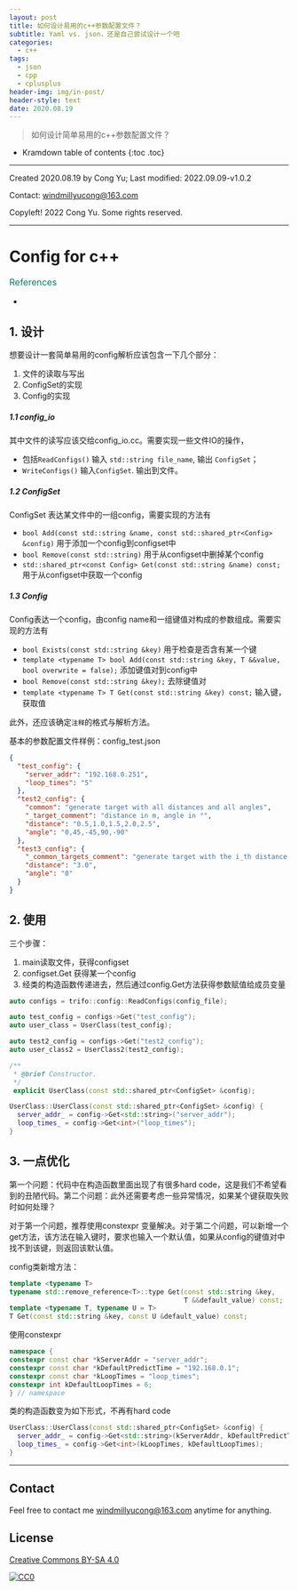 ```yaml
---
layout: post
title: 如何设计易用的c++参数配置文件？
subtitle: Yaml vs. json，还是自己尝试设计一个吧
categories:
  - c++
tags:
  - json
  - cpp
  - cplusplus
header-img: img/in-post/
header-style: text
date: 2020.08.19
---
```


>  如何设计简单易用的c++参数配置文件？

* Kramdown table of contents
{:toc .toc}

----

Created 2020.08.19 by Cong Yu; Last modified: 2022.09.09-v1.0.2

Contact: [windmillyucong@163.com](mailto:windmillyucong@163.com)

Copyleft! 2022 Cong Yu. Some rights reserved.

----

# Config for c++

<p style="font-size:16px;color:#176;text-align:left;">References</p> 

- 

## 1. 设计

想要设计一套简单易用的config解析应该包含一下几个部分：

1. 文件的读取与写出
2. ConfigSet的实现
3. Config的实现

##### 1.1 config_io

其中文件的读写应该交给config_io.cc。需要实现一些文件IO的操作，
- 包括`ReadConfigs()`  输入 `std::string file_name`, 输出 `ConfigSet`；
- `WriteConfigs()`  输入`ConfigSet`. 输出到文件。

##### 1.2 ConfigSet

ConfigSet 表达某文件中的一组config，需要实现的方法有
- `bool Add(const std::string &name, const std::shared_ptr<Config> &config)` 用于添加一个config到configset中
- `bool Remove(const std::string)` 用于从configset中删掉某个config
- `std::shared_ptr<const Config> Get(const std::string &name) const;` 用于从configset中获取一个config

##### 1.3 Config

Config表达一个config，由config name和一组键值对构成的参数组成。需要实现的方法有

-  `bool Exists(const std::string &key)` 用于检查是否含有某一个键
- `template <typename T> bool Add(const std::string &key, T &&value, bool overwrite = false);` 添加键值对到config中
- `bool Remove(const std::string &key);` 去除键值对
- `template <typename T> T Get(const std::string &key) const;` 输入键，获取值

此外，还应该确定`注释`的格式与解析方法。


基本的参数配置文件样例：config_test.json

```json
{  
  "test_config": {  
    "server_addr": "192.168.0.251",  
    "loop_times": "5"  
  },  
  "test2_config": {  
    "common": "generate target with all distances and all angles",  
    "_target_comment": "distance in m, angle in °",  
    "distance": "0.5,1.0,1.5,2.0,2.5",  
    "angle": "0,45,-45,90,-90"  
  },  
  "test3_config": {  
    "_common_targets_comment": "generate target with the i_th distance and the i_th angle",  
    "distance": "3.0",  
    "angle": "0"  
  }  
}
```


## 2. 使用

三个步骤：

1. main读取文件，获得configset
2. configset.Get 获得某一个config
3. 经类的构造函数传递进去，然后通过config.Get方法获得参数赋值给成员变量

```c++
auto configs = trifo::config::ReadConfigs(config_file);

auto test_config = configs->Get("test_config");
auto user_class = UserClass(test_config);

auto test2_config = configs->Get("test2_config");
auto user_class2 = UserClass2(test2_config);
```

```c++
/**  
 * @brief Constructor. 
 */
 explicit UserClass(const std::shared_ptr<ConfigSet> &config);
```

```c++
UserClass::UserClass(const std::shared_ptr<ConfigSet> &config) {  
  server_addr_ = config->Get<std::string>("server_addr");
  loop_times_ = config->Get<int>("loop_times");
}
```


## 3. 一点优化

第一个问题：代码中在构造函数里面出现了有很多hard code，这是我们不希望看到的丑陋代码。第二个问题：此外还需要考虑一些异常情况，如果某个键获取失败时如何处理？ 

对于第一个问题，推荐使用constexpr 变量解决。对于第二个问题，可以新增一个get方法，该方法在输入键时，要求也输入一个默认值，如果从config的键值对中找不到该键，则返回该默认值。

config类新增方法：

```c++
template <typename T>  
typename std::remove_reference<T>::type Get(const std::string &key,  
                                            T &&default_value) const;  
template <typename T, typename U = T>  
T Get(const std::string &key, const U &default_value) const;
```

使用constexpr

```c++
namespace {
constexpr const char *kServerAddr = "server_addr";  
constexpr const char *kDefaultPredictTime = "192.168.0.1";
constexpr const char *kLoopTimes = "loop_times";  
constexpr int kDefaultLoopTimes = 6;
} // namespace
```

类的构造函数变为如下形式，不再有hard code

```c++
UserClass::UserClass(const std::shared_ptr<ConfigSet> &config) {  
  server_addr_ = config->Get<std::string>(kServerAddr, kDefaultPredictTime);
  loop_times_ = config->Get<int>(kLoopTimes, kDefaultLoopTimes);
}
```






------
## Contact

Feel free to contact me [windmillyucong@163.com](mailto:windmillyucong@163.com) anytime for anything.

## License

[Creative Commons BY-SA 4.0](http://creativecommons.org/licenses/by-sa/4.0/)

[![CC0](http://i.creativecommons.org/p/zero/1.0/88x31.png)](http://creativecommons.org/publicdomain/zero/1.0/)



